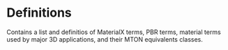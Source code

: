 # Definitions
Contains a list and definitios of MaterialX terms, PBR terms, material terms used by major 3D applications, and their MTON equivalents classes.